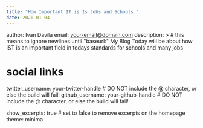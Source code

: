 ```yaml
---
title: "How Important IT is Is Jobs and Schools."
date: 2020-01-04
---
```

author: Ivan Davila
email: your-email@domain.com
description: > # this means to ignore newlines until "baseurl:"
My Blog Today will be about how IST is an important field in todays standards for schools and many jobs

# social links
twitter_username: your-twitter-handle # DO NOT include the @ character, or else the build will fail!
github_username:  your-github-handle # DO NOT include the @ character, or else the build will fail!

show_excerpts: true # set to false to remove excerpts on the homepage
theme: minima
